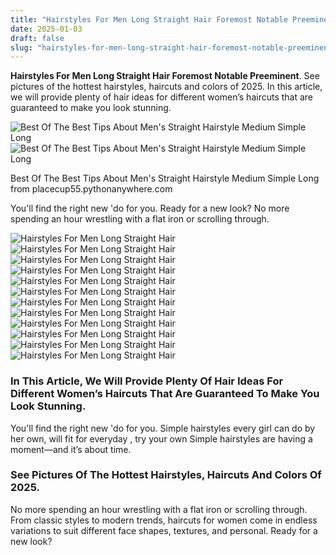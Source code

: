 ```yaml
---
title: "Hairstyles For Men Long Straight Hair Foremost Notable Preeminent"
date: 2025-01-03
draft: false
slug: "hairstyles-for-men-long-straight-hair-foremost-notable-preeminent" 
---
```


**Hairstyles For Men Long Straight Hair Foremost Notable Preeminent**. See pictures of the hottest hairstyles, haircuts and colors of 2025. In this article, we will provide plenty of hair ideas for different women’s haircuts that are guaranteed to make you look stunning.

![Best Of The Best Tips About Men's Straight Hairstyle Medium Simple Long](https://www.menscraze.com/wp-content/uploads/2016/05/Men-Medium-Hairstyles-With-Straight.jpg)![Best Of The Best Tips About Men's Straight Hairstyle Medium Simple Long](https://www.menscraze.com/wp-content/uploads/2016/05/Men-Medium-Hairstyles-With-Straight.jpg)

Best Of The Best Tips About Men's Straight Hairstyle Medium Simple Long from placecup55.pythonanywhere.com

You'll find the right new 'do for you. Ready for a new look? No more spending an hour wrestling with a flat iron or scrolling through.

![Hairstyles For Men Long Straight Hair ](https://manofmany.com/wp-content/uploads/2024/01/Ways-to-Style-Long-Hair-for-Men-Long-Straight-Hair.jpg " 50+ Ways to Style Long Hair for Men Man of Many")![Hairstyles For Men Long Straight Hair ](https://haircutinspiration.com/wp-content/uploads/2016/05/Straight-Hair-with-Side-Swept-Fringe.jpg " 50S Hairstyles For Guys With Straight Hair Medium Length Haircuts")![Hairstyles For Men Long Straight Hair ](https://i.pinimg.com/736x/ce/9f/98/ce9f98cc5f958bcd4651b44b069f113a.jpg " Discover 30 Shaggy Hairstyles for Men Versatile Looks from Wavy to")![Hairstyles For Men Long Straight Hair ](https://www.menscraze.com/wp-content/uploads/2016/05/Men-Medium-Hairstyles-With-Straight.jpg " Best Of The Best Tips About Men's Straight Hairstyle Medium Simple Long")![Hairstyles For Men Long Straight Hair ](https://www.hairdohairstyle.com/wp-content/uploads/2018/02/1-Short-Wavy-Hairstyle.jpg " 25 Popular Hairstyles For Men with Straight Hair Hairdo Hairstyle")![Hairstyles For Men Long Straight Hair ](http://atozhairstyles.com/wp-content/uploads/2016/05/30-Mens-long-hairstyle.jpg?x73884 " 60 Best Medium Length Hairstyles and Haircuts for Men 2018 AtoZ")![Hairstyles For Men Long Straight Hair ](https://www.hottesthaircuts.com/wp-content/uploads/2018/01/5.-Medium-Layered-Haircut-for-Men.jpg " 17 Medium Hairstyles for Men Flaunt Your Dapper Personality Hottest")![Hairstyles For Men Long Straight Hair ](https://hairstyleonpoint.com/wp-content/uploads/2020/07/Long-Layers-for-Straight-Hair.jpg " The Best Medium Length Hairstyles for Men in 2020")![Hairstyles For Men Long Straight Hair ](https://www.hairdohairstyle.com/wp-content/uploads/2018/02/2-Comb-Over-Layered-Hair.jpg " 25 Popular Hairstyles For Men with Straight Hair Hairdo Hairstyle")![Hairstyles For Men Long Straight Hair ](https://cdn.luxe.digital/media/2020/08/26155010/best-long-hairstyles-men-smart-business-luxe-digital.jpg " Straight Medium Hair Men Styles Michele tajariol")![Hairstyles For Men Long Straight Hair ](https://machohairstyles.com/wp-content/uploads/2017/03/long-hairstyle-for-men-2-1938x2048.jpg " 90 Best Men's Hairstyles For Long Hair Be Iconic (2024)")![Hairstyles For Men Long Straight Hair ](http://nextluxury.com/wp-content/uploads/straight-hair-styles-men.jpg " 40 Men's Haircuts For Straight Hair Masculine Hairstyle Ideas")

### In This Article, We Will Provide Plenty Of Hair Ideas For Different Women’s Haircuts That Are Guaranteed To Make You Look Stunning.

You'll find the right new 'do for you. Simple hairstyles every girl can do by her own, will fit for everyday , try your own Simple hairstyles are having a moment—and it’s about time.

### See Pictures Of The Hottest Hairstyles, Haircuts And Colors Of 2025.

No more spending an hour wrestling with a flat iron or scrolling through. From classic styles to modern trends, haircuts for women come in endless variations to suit different face shapes, textures, and personal. Ready for a new look?